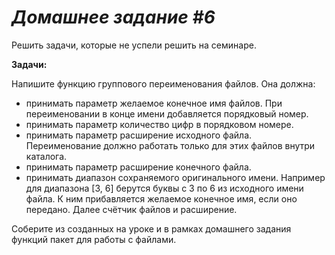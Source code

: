 # *Домашнее задание #6* #
Решить задачи, которые не успели решить на семинаре.

**Задачи:**

Напишите функцию группового переименования файлов.
Она должна:
* принимать параметр желаемое конечное имя файлов. При переименовании в конце имени добавляется порядковый номер.
* принимать параметр количество цифр в порядковом номере.
* принимать параметр расширение исходного файла. Переименование должно работать только для этих файлов внутри каталога.
* принимать параметр расширение конечного файла.
* принимать диапазон сохраняемого оригинального имени. Например для диапазона [3, 6] берутся буквы с 3 по 6 из исходного имени файла. К ним прибавляется желаемое конечное имя, если оно передано. Далее счётчик файлов и расширение. 

Соберите из созданных на уроке и в рамках домашнего задания функций пакет для работы с файлами.